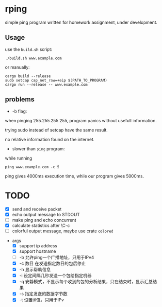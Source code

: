 # rping

simple ping program written for homework assignment, under development.

## Usage
use the `build.sh` script:
``` shell
./build.sh www.example.com
```

or manually:

``` shell
cargo build --release
sudo setcap cap_net_raw=+eip $(PATH_TO_PROGRAM)
cargo run --release -- www.example.com
```

## problems
- -b flag:

when pinging 255.255.255.255, program panics without usefull information.

trying sudo instead of setcap have the same result.

no relative information found on the internet.

- slower than `ping` program:

while running 

``` shell
ping www.example.com -c 5
```

ping gives 4000ms execution time, while our program gives 5000ms.

# TODO
- [x] send and receive packet
- [x] echo output message to STDOUT
- [ ] make ping and echo concurrent
- [x] calculate statistics after \C-c
- [ ] colorful output message, maybe use crate `colored`
- args
  - [x] support ip address 
  - [x] support hostname
  - [ ] -b 允许ping一个广播地址，只用于IPv4
  - [x] -c 数目 在发送指定数日的包后停止
  - [x] -h 显示帮助信息
  - [x] -i 设定间隔几秒发送一个包给指定机器
  - [x] -q 安静模式，不显示每个收到的包的分析结果，只在结束时，显示汇总结果
  - [x] -s 指定发送的数据字节数
  - [x] -t 设置ttl值，只用于IPv
